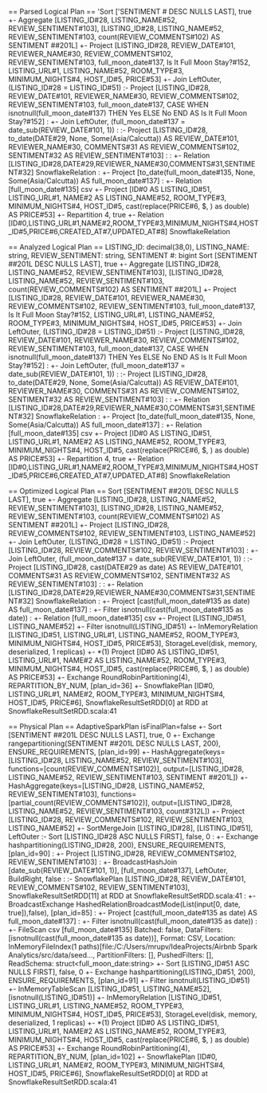 == Parsed Logical Plan ==
'Sort ['SENTIMENT # DESC NULLS LAST], true
+- Aggregate [LISTING_ID#28, LISTING_NAME#52, REVIEW_SENTIMENT#103], [LISTING_ID#28, LISTING_NAME#52, REVIEW_SENTIMENT#103, count(REVIEW_COMMENTS#102) AS SENTIMENT ##201L]
+- Project [LISTING_ID#28, REVIEW_DATE#101, REVIEWER_NAME#30, REVIEW_COMMENTS#102, REVIEW_SENTIMENT#103, full_moon_date#137, Is It Full Moon Stay?#152, LISTING_URL#1, LISTING_NAME#52, ROOM_TYPE#3, MINIMUM_NIGHTS#4, HOST_ID#5, PRICE#53]
+- Join LeftOuter, (LISTING_ID#28 = LISTING_ID#51)
:- Project [LISTING_ID#28, REVIEW_DATE#101, REVIEWER_NAME#30, REVIEW_COMMENTS#102, REVIEW_SENTIMENT#103, full_moon_date#137, CASE WHEN isnotnull(full_moon_date#137) THEN Yes ELSE No END AS Is It Full Moon Stay?#152]
:  +- Join LeftOuter, (full_moon_date#137 = date_sub(REVIEW_DATE#101, 1))
:     :- Project [LISTING_ID#28, to_date(DATE#29, None, Some(Asia/Calcutta)) AS REVIEW_DATE#101, REVIEWER_NAME#30, COMMENTS#31 AS REVIEW_COMMENTS#102, SENTIMENT#32 AS REVIEW_SENTIMENT#103]
:     :  +- Relation [LISTING_ID#28,DATE#29,REVIEWER_NAME#30,COMMENTS#31,SENTIMENT#32] SnowflakeRelation
:     +- Project [to_date(full_moon_date#135, None, Some(Asia/Calcutta)) AS full_moon_date#137]
:        +- Relation [full_moon_date#135] csv
+- Project [ID#0 AS LISTING_ID#51, LISTING_URL#1, NAME#2 AS LISTING_NAME#52, ROOM_TYPE#3, MINIMUM_NIGHTS#4, HOST_ID#5, cast(replace(PRICE#6, $, ) as double) AS PRICE#53]
+- Repartition 4, true
+- Relation [ID#0,LISTING_URL#1,NAME#2,ROOM_TYPE#3,MINIMUM_NIGHTS#4,HOST_ID#5,PRICE#6,CREATED_AT#7,UPDATED_AT#8] SnowflakeRelation

== Analyzed Logical Plan ==
LISTING_ID: decimal(38,0), LISTING_NAME: string, REVIEW_SENTIMENT: string, SENTIMENT #: bigint
Sort [SENTIMENT ##201L DESC NULLS LAST], true
+- Aggregate [LISTING_ID#28, LISTING_NAME#52, REVIEW_SENTIMENT#103], [LISTING_ID#28, LISTING_NAME#52, REVIEW_SENTIMENT#103, count(REVIEW_COMMENTS#102) AS SENTIMENT ##201L]
+- Project [LISTING_ID#28, REVIEW_DATE#101, REVIEWER_NAME#30, REVIEW_COMMENTS#102, REVIEW_SENTIMENT#103, full_moon_date#137, Is It Full Moon Stay?#152, LISTING_URL#1, LISTING_NAME#52, ROOM_TYPE#3, MINIMUM_NIGHTS#4, HOST_ID#5, PRICE#53]
+- Join LeftOuter, (LISTING_ID#28 = LISTING_ID#51)
:- Project [LISTING_ID#28, REVIEW_DATE#101, REVIEWER_NAME#30, REVIEW_COMMENTS#102, REVIEW_SENTIMENT#103, full_moon_date#137, CASE WHEN isnotnull(full_moon_date#137) THEN Yes ELSE No END AS Is It Full Moon Stay?#152]
:  +- Join LeftOuter, (full_moon_date#137 = date_sub(REVIEW_DATE#101, 1))
:     :- Project [LISTING_ID#28, to_date(DATE#29, None, Some(Asia/Calcutta)) AS REVIEW_DATE#101, REVIEWER_NAME#30, COMMENTS#31 AS REVIEW_COMMENTS#102, SENTIMENT#32 AS REVIEW_SENTIMENT#103]
:     :  +- Relation [LISTING_ID#28,DATE#29,REVIEWER_NAME#30,COMMENTS#31,SENTIMENT#32] SnowflakeRelation
:     +- Project [to_date(full_moon_date#135, None, Some(Asia/Calcutta)) AS full_moon_date#137]
:        +- Relation [full_moon_date#135] csv
+- Project [ID#0 AS LISTING_ID#51, LISTING_URL#1, NAME#2 AS LISTING_NAME#52, ROOM_TYPE#3, MINIMUM_NIGHTS#4, HOST_ID#5, cast(replace(PRICE#6, $, ) as double) AS PRICE#53]
+- Repartition 4, true
+- Relation [ID#0,LISTING_URL#1,NAME#2,ROOM_TYPE#3,MINIMUM_NIGHTS#4,HOST_ID#5,PRICE#6,CREATED_AT#7,UPDATED_AT#8] SnowflakeRelation

== Optimized Logical Plan ==
Sort [SENTIMENT ##201L DESC NULLS LAST], true
+- Aggregate [LISTING_ID#28, LISTING_NAME#52, REVIEW_SENTIMENT#103], [LISTING_ID#28, LISTING_NAME#52, REVIEW_SENTIMENT#103, count(REVIEW_COMMENTS#102) AS SENTIMENT ##201L]
+- Project [LISTING_ID#28, REVIEW_COMMENTS#102, REVIEW_SENTIMENT#103, LISTING_NAME#52]
+- Join LeftOuter, (LISTING_ID#28 = LISTING_ID#51)
:- Project [LISTING_ID#28, REVIEW_COMMENTS#102, REVIEW_SENTIMENT#103]
:  +- Join LeftOuter, (full_moon_date#137 = date_sub(REVIEW_DATE#101, 1))
:     :- Project [LISTING_ID#28, cast(DATE#29 as date) AS REVIEW_DATE#101, COMMENTS#31 AS REVIEW_COMMENTS#102, SENTIMENT#32 AS REVIEW_SENTIMENT#103]
:     :  +- Relation [LISTING_ID#28,DATE#29,REVIEWER_NAME#30,COMMENTS#31,SENTIMENT#32] SnowflakeRelation
:     +- Project [cast(full_moon_date#135 as date) AS full_moon_date#137]
:        +- Filter isnotnull(cast(full_moon_date#135 as date))
:           +- Relation [full_moon_date#135] csv
+- Project [LISTING_ID#51, LISTING_NAME#52]
+- Filter isnotnull(LISTING_ID#51)
+- InMemoryRelation [LISTING_ID#51, LISTING_URL#1, LISTING_NAME#52, ROOM_TYPE#3, MINIMUM_NIGHTS#4, HOST_ID#5, PRICE#53], StorageLevel(disk, memory, deserialized, 1 replicas)
+- *(1) Project [ID#0 AS LISTING_ID#51, LISTING_URL#1, NAME#2 AS LISTING_NAME#52, ROOM_TYPE#3, MINIMUM_NIGHTS#4, HOST_ID#5, cast(replace(PRICE#6, $, ) as double) AS PRICE#53]
+- Exchange RoundRobinPartitioning(4), REPARTITION_BY_NUM, [plan_id=36]
+- SnowflakePlan [ID#0, LISTING_URL#1, NAME#2, ROOM_TYPE#3, MINIMUM_NIGHTS#4, HOST_ID#5, PRICE#6], SnowflakeResultSetRDD[0] at RDD at SnowflakeResultSetRDD.scala:41

== Physical Plan ==
AdaptiveSparkPlan isFinalPlan=false
+- Sort [SENTIMENT ##201L DESC NULLS LAST], true, 0
+- Exchange rangepartitioning(SENTIMENT ##201L DESC NULLS LAST, 200), ENSURE_REQUIREMENTS, [plan_id=99]
+- HashAggregate(keys=[LISTING_ID#28, LISTING_NAME#52, REVIEW_SENTIMENT#103], functions=[count(REVIEW_COMMENTS#102)], output=[LISTING_ID#28, LISTING_NAME#52, REVIEW_SENTIMENT#103, SENTIMENT ##201L])
+- HashAggregate(keys=[LISTING_ID#28, LISTING_NAME#52, REVIEW_SENTIMENT#103], functions=[partial_count(REVIEW_COMMENTS#102)], output=[LISTING_ID#28, LISTING_NAME#52, REVIEW_SENTIMENT#103, count#312L])
+- Project [LISTING_ID#28, REVIEW_COMMENTS#102, REVIEW_SENTIMENT#103, LISTING_NAME#52]
+- SortMergeJoin [LISTING_ID#28], [LISTING_ID#51], LeftOuter
:- Sort [LISTING_ID#28 ASC NULLS FIRST], false, 0
:  +- Exchange hashpartitioning(LISTING_ID#28, 200), ENSURE_REQUIREMENTS, [plan_id=90]
:     +- Project [LISTING_ID#28, REVIEW_COMMENTS#102, REVIEW_SENTIMENT#103]
:        +- BroadcastHashJoin [date_sub(REVIEW_DATE#101, 1)], [full_moon_date#137], LeftOuter, BuildRight, false
:           :- SnowflakePlan [LISTING_ID#28, REVIEW_DATE#101, REVIEW_COMMENTS#102, REVIEW_SENTIMENT#103], SnowflakeResultSetRDD[11] at RDD at SnowflakeResultSetRDD.scala:41
:           +- BroadcastExchange HashedRelationBroadcastMode(List(input[0, date, true]),false), [plan_id=85]
:              +- Project [cast(full_moon_date#135 as date) AS full_moon_date#137]
:                 +- Filter isnotnull(cast(full_moon_date#135 as date))
:                    +- FileScan csv [full_moon_date#135] Batched: false, DataFilters: [isnotnull(cast(full_moon_date#135 as date))], Format: CSV, Location: InMemoryFileIndex(1 paths)[file:/C:/Users/mrupv/IdeaProjects/Airbnb Spark Analytics/src/data/seed..., PartitionFilters: [], PushedFilters: [], ReadSchema: struct<full_moon_date:string>
+- Sort [LISTING_ID#51 ASC NULLS FIRST], false, 0
+- Exchange hashpartitioning(LISTING_ID#51, 200), ENSURE_REQUIREMENTS, [plan_id=91]
+- Filter isnotnull(LISTING_ID#51)
+- InMemoryTableScan [LISTING_ID#51, LISTING_NAME#52], [isnotnull(LISTING_ID#51)]
+- InMemoryRelation [LISTING_ID#51, LISTING_URL#1, LISTING_NAME#52, ROOM_TYPE#3, MINIMUM_NIGHTS#4, HOST_ID#5, PRICE#53], StorageLevel(disk, memory, deserialized, 1 replicas)
+- *(1) Project [ID#0 AS LISTING_ID#51, LISTING_URL#1, NAME#2 AS LISTING_NAME#52, ROOM_TYPE#3, MINIMUM_NIGHTS#4, HOST_ID#5, cast(replace(PRICE#6, $, ) as double) AS PRICE#53]
+- Exchange RoundRobinPartitioning(4), REPARTITION_BY_NUM, [plan_id=102]
+- SnowflakePlan [ID#0, LISTING_URL#1, NAME#2, ROOM_TYPE#3, MINIMUM_NIGHTS#4, HOST_ID#5, PRICE#6], SnowflakeResultSetRDD[0] at RDD at SnowflakeResultSetRDD.scala:41

